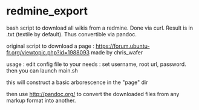 # redmine_export
bash script to download all wikis from a redmine. Done  via curl. Result is in .txt (textile by default). Thus convertible via pandoc.

original script to download a page :  https://forum.ubuntu-fr.org/viewtopic.php?id=1988093 made by chris_wafer

usage : edit config file to your needs : set username, root url, password.
then you can launch main.sh

this will construct a basic arborescence in the "page" dir

then use http://pandoc.org/ to convert the downloaded files from any markup format into another.
